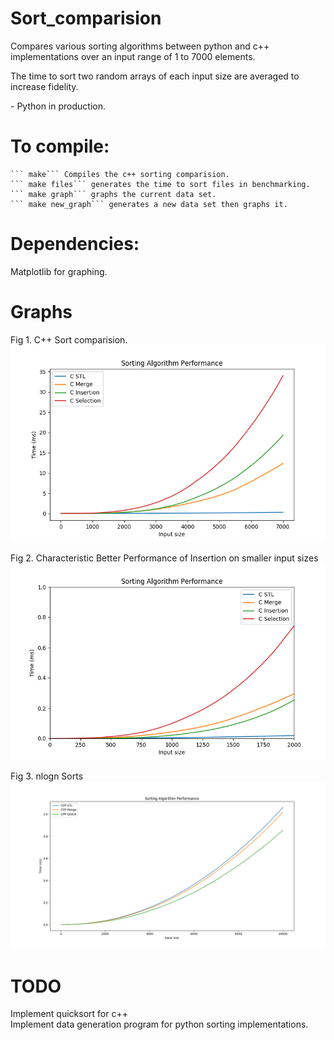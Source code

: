 # Sort_comparision
Compares various sorting algorithms between python and c++ implementations
over an input range of 1 to 7000 elements.

The time to sort two random arrays of each input size are averaged to increase fidelity.  

\- Python in production.  


# To compile:  
    ``` make``` Compiles the c++ sorting comparision.  
    ``` make files``` generates the time to sort files in benchmarking.
    ``` make graph``` graphs the current data set.  
    ``` make new_graph``` generates a new data set then graphs it.

# Dependencies:   
   Matplotlib for graphing.

# Graphs   

   Fig 1. C++ Sort comparision.
   ![](https://github.com/Pokemonpower92/Sort_comparision/blob/master/graphs/Figure_1.png)  

   Fig 2. Characteristic Better Performance of Insertion on smaller input sizes  
   ![](https://github.com/Pokemonpower92/Sort_comparision/blob/master/graphs/Figure_2.png)  
     
   Fig 3. nlogn Sorts
      ![](https://github.com/Pokemonpower92/Sort_comparision/blob/master/graphs/MvQvS.png)

# TODO
Implement quicksort for c++  
Implement data generation program for python sorting implementations.  
